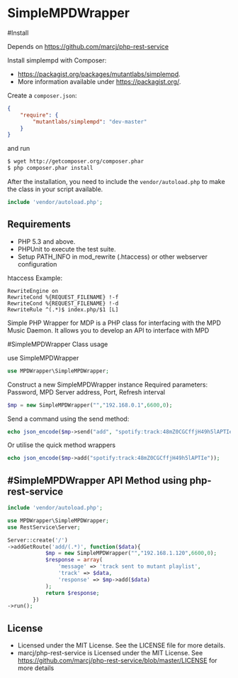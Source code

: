 SimpleMPDWrapper
================

#Install

Depends on https://github.com/marcj/php-rest-service

Install simplempd with Composer:

 - https://packagist.org/packages/mutantlabs/simplempd.
 - More information available under https://packagist.org/.

Create a `composer.json`:

```json
{
    "require": {
        "mutantlabs/simplempd": "dev-master"
    }
}
```

and run

```bash
$ wget http://getcomposer.org/composer.phar
$ php composer.phar install
```

After the installation, you need to include the `vendor/autoload.php` to make the class in your script available.
```php
include 'vendor/autoload.php';
```

Requirements
------------

 - PHP 5.3 and above.
 - PHPUnit to execute the test suite.
 - Setup PATH_INFO in mod_rewrite (.htaccess) or other webserver configuration

htaccess Example:
```
RewriteEngine on
RewriteCond %{REQUEST_FILENAME} !-f
RewriteCond %{REQUEST_FILENAME} !-d
RewriteRule ^(.*)$ index.php/$1 [L]
```

Simple PHP Wrapper for MDP is a PHP class for interfacing with the MPD Music Daemon. It allows you to develop an API to interface with MPD

#SimpleMPDWrapper Class usage

use SimpleMPDWrapper

```php
use MPDWrapper\SimpleMPDWrapper;
```

Construct a new SimpleMPDWrapper instance
Required parameters: Password, MPD Server address, Port, Refresh interval
```php
$mp = new SimpleMPDWrapper("","192.168.0.1",6600,0);
```

Send a command using the send method:
```php
echo json_encode($mp->send("add", "spotify:track:48mZ0CGCffjH49h5lAPTIe"));
```

Or utilise the quick method wrappers
```php
echo json_encode($mp->add("spotify:track:48mZ0CGCffjH49h5lAPTIe"));
```

#SimpleMPDWrapper API Method using php-rest-service
----------

```php
include 'vendor/autoload.php';

use MPDWrapper\SimpleMPDWrapper;
use RestService\Server;

Server::create('/')
->addGetRoute('add/(.*)', function($data){
            $mp = new SimpleMPDWrapper("","192.168.1.120",6600,0);
            $response = array(
                'message' => 'track sent to mutant playlist',
                'track' => $data,
                'response' => $mp->add($data)
            );
            return $response;
        })
->run();
```

License
-------

 - Licensed under the MIT License. See the LICENSE file for more details.
 - marcj/php-rest-service is Licensed under the MIT License. See https://github.com/marcj/php-rest-service/blob/master/LICENSE for more details
